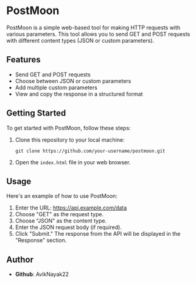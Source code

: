 # PostMoon

PostMoon is a simple web-based tool for making HTTP requests with various parameters. This tool allows you to send GET and POST requests with different content types (JSON or custom parameters).

## Features

- Send GET and POST requests
- Choose between JSON or custom parameters
- Add multiple custom parameters
- View and copy the response in a structured format

## Getting Started

To get started with PostMoon, follow these steps:

1. Clone this repository to your local machine:

   ```
   git clone https://github.com/your-username/postmoon.git
   ```
2. Open the `index.html` file in your web browser.

## Usage
Here's an example of how to use PostMoon:

1. Enter the URL: https://api.example.com/data
2. Choose "GET" as the request type.
3. Choose "JSON" as the content type.
4. Enter the JSON request body (if required).
5. Click "Submit."
The response from the API will be displayed in the "Response" section.

## Author
- __Github__: AvikNayak22
